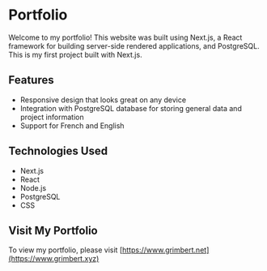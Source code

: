 # Portfolio

Welcome to my portfolio! This website was built using Next.js, a React framework for building server-side rendered applications, and PostgreSQL. This is my first project built with Next.js.

## Features

- Responsive design that looks great on any device
- Integration with PostgreSQL database for storing general data and project information
- Support for French and English

## Technologies Used

- Next.js
- React
- Node.js
- PostgreSQL
- CSS

## Visit My Portfolio

To view my portfolio, please visit [https://www.grimbert.net](https://www.grimbert.xyz)
